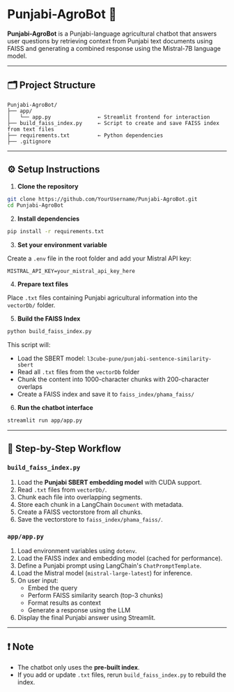 # Punjabi-AgroBot 🌾

**Punjabi-AgroBot** is a Punjabi-language agricultural chatbot that answers user questions by retrieving context from Punjabi text documents using FAISS and generating a combined response using the Mistral-7B language model.

---

## 🗂️ Project Structure

```
Punjabi-AgroBot/
├── app/
│   └── app.py               ← Streamlit frontend for interaction
├── build_faiss_index.py     ← Script to create and save FAISS index from text files
├── requirements.txt         ← Python dependencies
├── .gitignore
```

---

## ⚙️ Setup Instructions

1. **Clone the repository**

```bash
git clone https://github.com/YourUsername/Punjabi-AgroBot.git
cd Punjabi-AgroBot
```

2. **Install dependencies**

```bash
pip install -r requirements.txt
```

3. **Set your environment variable**

Create a `.env` file in the root folder and add your Mistral API key:

```
MISTRAL_API_KEY=your_mistral_api_key_here
```

4. **Prepare text files**

Place `.txt` files containing Punjabi agricultural information into the `vectorDb/` folder.

5. **Build the FAISS Index**

```bash
python build_faiss_index.py
```

This script will:
- Load the SBERT model: `l3cube-pune/punjabi-sentence-similarity-sbert`
- Read all `.txt` files from the `vectorDb` folder
- Chunk the content into 1000-character chunks with 200-character overlaps
- Create a FAISS index and save it to `faiss_index/phama_faiss/`

6. **Run the chatbot interface**

```bash
streamlit run app/app.py
```

---

## 🚀 Step-by-Step Workflow

### `build_faiss_index.py`

1. Load the **Punjabi SBERT embedding model** with CUDA support.
2. Read `.txt` files from `vectorDb/`.
3. Chunk each file into overlapping segments.
4. Store each chunk in a LangChain `Document` with metadata.
5. Create a FAISS vectorstore from all chunks.
6. Save the vectorstore to `faiss_index/phama_faiss/`.

### `app/app.py`

1. Load environment variables using `dotenv`.
2. Load the FAISS index and embedding model (cached for performance).
3. Define a Punjabi prompt using LangChain's `ChatPromptTemplate`.
4. Load the Mistral model (`mistral-large-latest`) for inference.
5. On user input:
   - Embed the query
   - Perform FAISS similarity search (top-3 chunks)
   - Format results as context
   - Generate a response using the LLM
6. Display the final Punjabi answer using Streamlit.

---

## ❗ Note

- The chatbot only uses the **pre-built index**.
- If you add or update `.txt` files, rerun `build_faiss_index.py` to rebuild the index.
